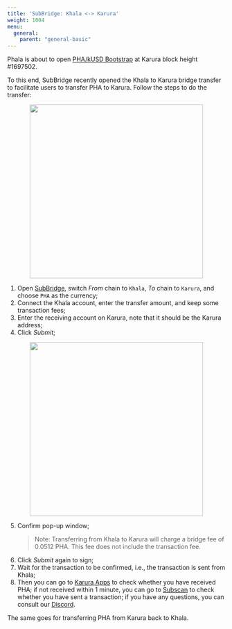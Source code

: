 ```yaml
---
title: 'SubBridge: Khala <-> Karura'
weight: 1004
menu:
  general:
    parent: "general-basic"
---
```


Phala is about to open [PHA/kUSD Bootstrap](https://twitter.com/PhalaNetwork/status/1506240002367229958) at Karura block height #1697502.

To this end, SubBridge recently opened the Khala to Karura bridge transfer to facilitate users to transfer PHA to Karura. Follow the steps to do the transfer:

<p align="center">
  <img src="/images/general/bridge-transfer.png" width="400"/>
</p>

1. Open [SubBridge](https://app.phala.network/bridge/), switch *From* chain to `Khala`, *To* chain to `Karura`, and choose `PHA` as the currency;
2. Connect the Khala account, enter the transfer amount, and keep some transaction fees;
3. Enter the receiving account on Karura, note that it should be the Karura address;
4. Click *Submit*;

<p align="center">
  <img src="/images/general/bridge-confirm.png" width="400"/>
</p>

5. Confirm pop-up window;
   > Note: Transferring from Khala to Karura will charge a bridge fee of 0.0512 PHA. This fee does not include the transaction fee.
6. Click *Submit* again to sign;
7. Wait for the transaction to be confirmed, i.e., the transaction is sent from Khala;
8. Then you can go to [Karura Apps](https://apps.karura.network/portfolio) to check whether you have received PHA; if not received within 1 minute, you can go to [Subscan](https://khala.subscan.io/) to check whether you have sent a transaction; if you have any questions, you can consult our [Discord](https://discord.com/invite/phala).

The same goes for transferring PHA from Karura back to Khala.
